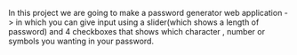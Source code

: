 In this project we are going to make a password generator web application
-> in which you can give input using a slider(which shows a length of password) and 4 checkboxes that shows which character , number or symbols you wanting in your password.